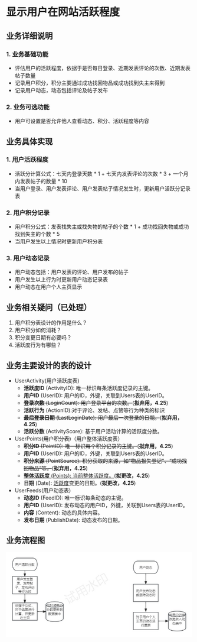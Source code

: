# 显示用户在网站活跃程度
## 业务详细说明
### 1. 业务基础功能
- 评估用户的活跃程度，依据于是否每日登录、近期发表评论的次数、近期发表帖子数量
- 记录用户积分，积分主要通过成功找回物品或成功找到失主来得到
- 记录用户动态，动态包括评论及帖子发布
### 2. 业务可选功能
- 用户可设置是否允许他人查看动态、积分、活跃程度等内容
## 业务具体实现
### 1. 用户活跃程度
- 活跃分计算公式：七天内登录天数 * 1 + 七天内发表评论的次数 * 3 + 一个月内发表帖子的数量 * 10
- 当用户登录、用户发表评论、用户发表帖子情况发生时，更新用户活跃分记录表
### 2. 用户积分记录
- 用户积分公式：发表找失主或找失物的帖子的个数 * 1 + 成功找回失物或成功找到失主的个数 * 5
- 当用户发生以上情况时更新用户积分表
### 3. 用户动态记录
- 用户动态包括：用户发表的评论、用户发布的帖子
- 用户发生以上行为时更新用户动态记录表
- 用户动态在用户个人主页显示
## 业务相关疑问（已处理）
1. 用户积分表设计的作用是什么？
2. 用户积分如何消耗？
3. 积分变更日期有必要吗？
4. 活跃度行为有哪些？
## 业务主要设计的表的设计
- UserActivity(用户活跃度表)
    - **活跃度ID** (ActivityID): 唯一标识每条活跃度记录的主键。
    - **用户ID** (UserID): 用户的ID，外键，关联到Users表的UserID。
    - ~~**登录次数** (LoginCount): 用户登录平台的次数。~~(**拟弃用，4.25**)
    - **活跃行为** (ActionID):对于评论、发帖、点赞等行为种类的标识
    - ~~**最后登录日期** (LastLoginDate): 用户最后一次登录的日期。~~(**拟弃用，4.25**)
    - **活跃分数** (ActivityScore): 基于用户活动计算的活跃度分数。
- UserPoints~~(用户积分表)~~（用户整体活跃度表）
    - ~~**积分ID** (PointID): 唯一标识每个积分记录的主键。~~(**拟弃用，4.25**)
    - **用户ID** (UserID): 用户的ID，外键，关联到Users表的UserID。
    - ~~**积分来源** (PointSource): 积分获取的来源，如“物品报失登记”、“成功找回物品”等。~~(**拟弃用，4.25**)
    - <u>**整体活跃度** (Points): 当前整体活跃度。</u>(**拟更改，4.25**)
    - **日期** (Date): <u>活跃度</u>变更的日期。(**拟更改，4.25**)
- UserFeeds(用户动态表)
   - **动态ID** (FeedID): 唯一标识每条动态的主键。
   - **用户ID** (UserID): 发布动态的用户ID，外键，关联到Users表的UserID。
   - **内容** (Content): 动态的具体内容。
   - **发布日期** (PublishDate): 动态发布的日期。
## 业务流程图
![流程图](image/显示用户活跃度流程图.jpg)